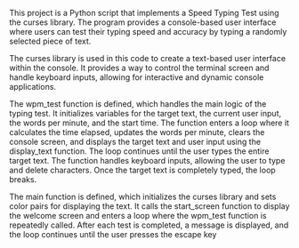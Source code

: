This project is a Python script that implements a Speed Typing Test using the curses library. The program provides a console-based user interface where users can test their typing speed and accuracy by typing a randomly selected piece of text.

The curses library is used in this code to create a text-based user interface within the console. It provides a way to control the terminal screen and handle keyboard inputs, allowing for interactive and dynamic console applications.

The wpm_test function is defined, which handles the main logic of the typing test. It initializes variables for the target text, the current user input, the words per minute, and the start time. The function enters a loop where it calculates the time elapsed, updates the words per minute, clears the console screen, and displays the target text and user input using the display_text function. The loop continues until the user types the entire target text. The function handles keyboard inputs, allowing the user to type and delete characters. Once the target text is completely typed, the loop breaks.

The main function is defined, which initializes the curses library and sets color pairs for displaying the text. It calls the start_screen function to display the welcome screen and enters a loop where the wpm_test function is repeatedly called. After each test is completed, a message is displayed, and the loop continues until the user presses the escape key
